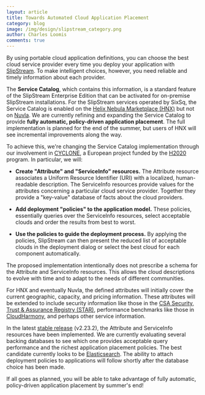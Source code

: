 ```yaml
---
layout: article
title: Towards Automated Cloud Application Placement
category: blog
image: /img/design/slipstream_category.png
author: Charles Loomis
comments: true
---
```


By using portable cloud application definitions, you can choose the
best cloud service provider every time you deploy your application
with [SlipStream](http://sixsq.com/products/slipstream/).  To make
intelligent choices, however, you need reliable and timely information
about each provider.

The **Service Catalog**, which contains this information, is a
standard feature of the SlipStream Enterprise Edition that can be
activated for on-premise SlipStream installations.  For the SlipStream
services operated by SixSq, the Service Catalog is enabled on the
[Helix Nebula Marketplace (HNX)](http://hnx.helix-nebula.eu) but not
on [Nuvla](https://nuv.la).  We are currently refining and expanding
the Service Catalog to provide **fully automatic, policy-driven
application placement**.  The full implementation is planned for the
end of the summer, but users of HNX will see incremental improvements
along the way.

To achieve this, we're changing the Service Catalog implementation
through our involvement in [CYCLONE](http://www.cyclone-project.eu), a
European project funded by the
[H2020](https://ec.europa.eu/programmes/horizon2020/) program. In
particular, we will:

 * **Create "Attribute" and "ServiceInfo" resources.** The Attribute
   resource associates a Uniform Resource Identifier (URI) with a
   localized, human-readable description.  The ServiceInfo resources
   provide values for the attributes concerning a particular cloud
   service provider.  Together they provide a "key-value" database of
   facts about the cloud providers.

 * **Add deployment "policies" to the application model.** These
   policies, essentially queries over the ServiceInfo resources,
   select acceptable clouds and order the results from best to worst.

 * **Use the policies to guide the deployment process.** By applying
   the policies, SlipStream can then present the reduced list of
   acceptable clouds in the deployment dialog or select the best cloud
   for each component automatically.

The proposed implementation intentionally does not prescribe a schema
for the Attribute and ServiceInfo resources.  This allows the cloud
descriptions to evolve with time and to adapt to the needs of
different communities.

For HNX and eventually Nuvla, the defined attributes will initially
cover the current geographic, capacity, and pricing information.
These attributes will be extended to include security information like
those in the [CSA Security, Trust & Assurance Registry
(STAR)](https://cloudsecurityalliance.org/star/), performance
benchmarks like those in [CloudHarmony](https://cloudharmony.com), and
perhaps other service information.

In the latest [stable
release](http://ssdocs.sixsq.com/en/latest/release_notes/stable_releases.html)
(v2.23.2), the Attribute and ServiceInfo resources have been
implemented.  We are currently evaluating several backing databases to
see which one provides acceptable query performance and the richest
application placement policies.  The best candidate currently looks to
be [Elasticsearch](https://www.elastic.co/products/elasticsearch).
The ability to attach deployment policies to applications will follow
shortly after the database choice has been made.

If all goes as planned, you will be able to take advantage of fully
automatic, policy-driven application placement by summer's end!
